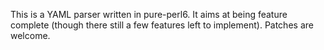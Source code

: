 This is a YAML parser written in pure-perl6. It aims at being feature complete
(though there still a few features left to implement). Patches are welcome.
